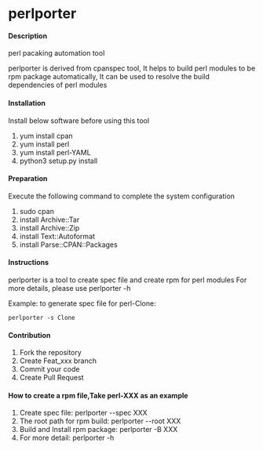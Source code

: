 # perlporter

#### Description
perl pacaking automation tool

perlporter is derived from cpanspec tool, It helps to build perl modules to be rpm package automatically, It can be used to resolve the build dependencies of perl modules

#### Installation
Install below software before using this tool

1.  yum install cpan
2.  yum install perl
3.  yum install perl-YAML
4.  python3 setup.py install

#### Preparation
Execute the following command to complete the system configuration

1.  sudo cpan
2.  install Archive::Tar
3.  install Archive::Zip
4.  install Text::Autoformat
5.  install Parse::CPAN::Packages

#### Instructions

perlporter is a tool to create spec file and create rpm for perl modules
For more details, please use perlporter -h

Example: to generate spec file for perl-Clone:

```
perlporter -s Clone
```

#### Contribution

1.  Fork the repository
2.  Create Feat_xxx branch
3.  Commit your code
4.  Create Pull Request

#### How to create a rpm file,Take perl-XXX as an example

1.  Create spec file:              perlporter --spec XXX
2.  The root path for rpm build:   perlporter --root XXX
3.  Build and Install rpm package: perlporter -B XXX
4.  For more detail:               perlporter -h


